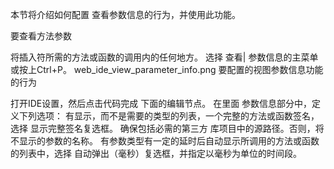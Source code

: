 本节将介绍如何配置 查看参数信息的行为，并使用此功能。

要查看方法参数

将插入符所需的方法或函数的调用内的任何地方。
选择 查看| 参数信息的主菜单或按上Ctrl+P。
web_ide_view_parameter_info.png
要配置的视图参数信息功能的行为

打开IDE设置，然后点击代码完成 下面的编辑节点。
在里面 参数信息部分中，定义下列选项：
有显示，而不是需要的类型的列表，一个完整的方法或函数签名，选择 显示完整签名复选框。
确保包括必需的第三方 库项目中的源路径。否则，将不显示的参数的名称。
有参数类型有一定的延时后自动显示所调用的方法或函数的列表中，选择 自动弹出（毫秒）复选框，并指定以毫秒为单位的时间段。